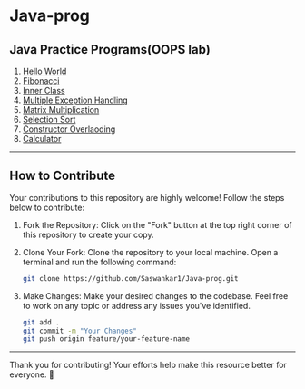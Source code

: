 # Java-prog
## Java Practice Programs(OOPS lab)

1. [Hello World](helloWorld.java)
2. [Fibonacci](fib1.java)
3. [Inner Class](Demo.java)
4. [Multiple Exception Handling](Catch.java)
5. [Matrix Multiplication](MatrixEx.java)
6. [Selection Sort](Selection_sort.java)
7. [Constructor Overlaoding](Constructor_Overloading.java)
8. [Calculator](Calculator.java)

----------------------------------------------------------------------------------------------

## How to Contribute

Your contributions to this repository are highly welcome! Follow the steps below to contribute:

1. Fork the Repository:
   Click on the "Fork" button at the top right corner of this repository to create your copy.

2. Clone Your Fork:
   Clone the repository to your local machine. Open a terminal and run the following command:
   ```bash
   git clone https://github.com/Saswankar1/Java-prog.git
   ```
3. Make Changes:
   Make your desired changes to the codebase. Feel free to work on any topic or address any issues you've identified.
   ```bash
   git add .
   git commit -m "Your Changes"
   git push origin feature/your-feature-name
   ```
----------------------------------------------------------------------------------------------


Thank you for contributing! Your efforts help make this resource better for everyone. 🚀
